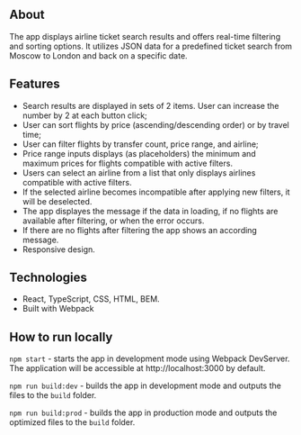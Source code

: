 ## About
The app displays airline ticket search results and offers real-time filtering and sorting options.
It utilizes JSON data for a predefined ticket search from Moscow to London and back on a specific date. 

## Features
- Search results are displayed in sets of 2 items. User can increase the number by 2 at each button click;
- User can sort flights by price (ascending/descending order) or by travel time;
- User can filter flights by transfer count, price range, and airline;
- Price range inputs displays (as placeholders) the minimum and maximum prices for flights compatible with active filters.
- Users can select an airline from a list that only displays airlines compatible with active filters.
- If the selected airline becomes incompatible after applying new filters, it will be deselected.
- The app displayes the message if the data in loading, if no flights are available after filtering, or when the error occurs.
- If there are no flights after filtering the app shows an according message.
- Responsive design.

## Technologies
- React, TypeScript, CSS, HTML, BEM.
- Built with Webpack

## How to run locally

`npm start` - starts the app in development mode using Webpack DevServer. The application will be accessible at http://localhost:3000 by default.

`npm run build:dev` - builds the app in development mode and outputs the files to the `build` folder.

`npm run build:prod` - builds the app in production mode and outputs the optimized files to the `build` folder.
